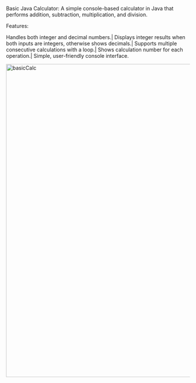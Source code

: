 Basic Java Calculator:
A simple console-based calculator in Java that performs addition, subtraction, multiplication, and division.

Features:

Handles both integer and decimal numbers.|
Displays integer results when both inputs are integers, otherwise shows decimals.|
Supports multiple consecutive calculations with a loop.|
Shows calculation number for each operation.|
Simple, user-friendly console interface.

<img width="1784" height="858" alt="basicCalc" src="https://github.com/user-attachments/assets/8e4a0c13-88b3-45c0-bca5-867ac697b0ea" />
